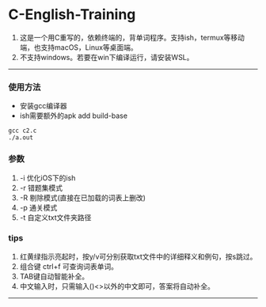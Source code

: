 # C-English-Training
1. 这是一个用C重写的，依赖终端的，背单词程序。支持ish，termux等移动端，也支持macOS，Linux等桌面端。
2. 不支持windows。若要在win下编译运行，请安装WSL。
---

### 使用方法
* 安装gcc编译器
* ish需要额外的apk add build-base
```
gcc c2.c
./a.out
```

### 参数
1. -i 优化iOS下的ish
2. -r 错题集模式
3. -R 剔除模式(直接在已加载的词表上删改)
4. -p 通关模式
5. -t 自定义txt文件夹路径

### tips
1. 红黄绿指示亮起时，按y/v可分别获取txt文件中的详细释义和例句，按s跳过。
2. 组合键 ctrl+f 可查询词表单词。
3. TAB键自动智能补全。
4. 中文输入时，只需输入()<>以外的中文即可，答案将自动补全。
---


